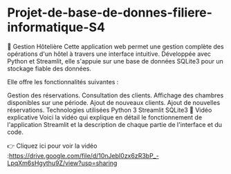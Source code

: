 # Projet-de-base-de-donnes-filiere-informatique-S4
🏨 Gestion Hôtelière
Cette application web permet une gestion complète des opérations d'un hôtel à travers une interface intuitive. Développée avec Python et Streamlit, elle s'appuie sur une base de données SQLite3 pour un stockage fiable des données.

Elle offre les fonctionnalités suivantes :

Gestion des réservations.
Consultation des clients.
Affichage des chambres disponibles sur une période.
Ajout de nouveaux clients.
Ajout de nouvelles réservations.
Technologies utilisées
Python 3
Streamlit
SQLite3
🎥 Vidéo explicative
Voici la vidéo qui explique en détail le fonctionnement de l'application Streamlit et la description de chaque partie de l'interface et du code.

👉 Cliquez ici pour voir la vidéo :https://drive.google.com/file/d/10nJebI0zx6zR3bP_-LpqXm6sHgythu9Z/view?usp=sharing 
